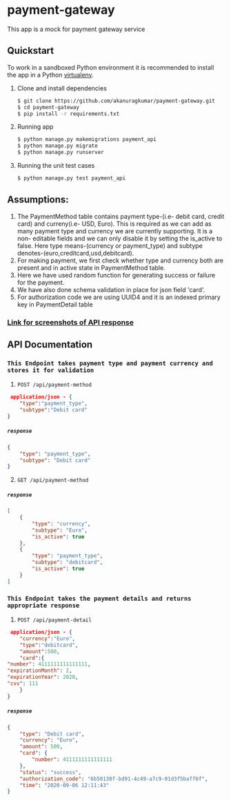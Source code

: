 # payment-gateway
This app is a mock for payment gateway service
## Quickstart

To work in a sandboxed Python environment it is recommended to install the app in a Python [virtualenv](https://pypi.python.org/pypi/virtualenv).

1. Clone and install dependencies

    ```bash
    $ git clone https://github.com/akanuragkumar/payment-gateway.git
    $ cd payment-gateway
    $ pip install -r requirements.txt
    ```

2. Running app

   ```bash
   $ python manage.py makemigrations payment_api
   $ python manage.py migrate
   $ python manage.py runserver
   ``` 
3. Running the unit test cases

   ```bash
   $ python manage.py test payment_api
   ``` 
## Assumptions:
1. The PaymentMethod table contains payment type-(i.e- debit card, credit card) and curreny(i.e- USD, Euro). This is required as we can add as many payment type and currency we are currently supporting. It is a non- editable fields and we can only disable it by setting the is_active to false. Here type means-(currency or payment_type) and subtype denotes-(euro,creditcard,usd,debitcard).
2. For making payment, we first check whether type and currency both are present and in active state in PaymentMethod table.
3. Here we have used random function for generating success or failure for the payment.
4. We have also done schema validation in place for json field 'card'.
5. For authorization code we are using UUID4 and it is an indexed primary key in PaymentDetail table

### [Link for screenshots of API response](https://github.com/akanuragkumar/payment-gateway/tree/master/screenshots)   
## API Documentation 

### `This Endpoint takes payment type and payment currency and stores it for validation` 

1. `POST /api/payment-method` 

```json
 application/json - {
    "type":"payment_type",
    "subtype":"Debit card"
}
```
##### `response`

```json
{
    "type": "payment_type",
    "subtype": "Debit card"
}   
```
2. `GET /api/payment-method` 

##### `response`

```json
[
    {
        "type": "currency",
        "subtype": "Euro",
        "is_active": true
    },
    {
        "type": "payment_type",
        "subtype": "debitcard",
        "is_active": true
    }
]
```    

### `This Endpoint takes the payment details and returns appropriate response ` 

1. `POST /api/payment-detail` 

```json
 application/json - {
    "currency":"Euro",
    "type":"debitcard",
    "amount":500,
    "card":{
"number": 4111111111111111,
"expirationMonth": 2,
"expirationYear": 2020,
"cvv": 111
    }   
}
```

##### `response`

```json
{
    "type": "Debit card",
    "currency": "Euro",
    "amount": 500,
    "card": {
        "number": 4111111111111111
    },
    "status": "success",
    "authorization_code": "6b50138f-bd91-4c49-a7c9-01d3f5baff6f",
    "time": "2020-09-06 12:11:43"
}
```    


